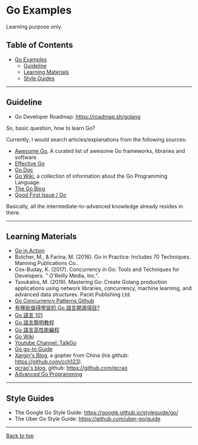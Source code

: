 # Go Examples

Learning purpose only.

## Table of Contents

- [Go Examples](#go-examples)
   - [Guideline](#guideline)
   - [Learning Materials](#learning-materials)
   - [Style Guides](#style-guides)

<!-- Created by https://github.com/ekalinin/github-markdown-toc -->

---

## Guideline

- Go Developer Roadmap: https://roadmap.sh/golang

So, basic question, how to learn Go?

Currently, I would search articles/explanations from the following sources:

- [Awesome Go](https://github.com/avelino/awesome-go), A curated list of awesome Go frameworks, libraries and software.
- [Effective Go](https://go.dev/doc/effective_go)
- [Go Doc](https://go.dev/doc/)
- [Go Wiki](https://go.dev/wiki/), a collection of information about the Go Programming Language.
- [The Go Blog](https://go.dev/blog/)
- [Good First Issue / Go](https://goodfirstissue.dev/language/go)

Basically, all the intermediate-to-advanced knowledge already resides in there.

---

## Learning Materials

- [Go in Action](https://www.oreilly.com/library/view/go-in-action/9781617291784/#:~:text=Go%20in%20Action%20is%20for,and%20idiomatic%20view%20of%20Go.)
- Butcher, M., & Farina, M. (2016). Go in Practice: Includes 70 Techniques. Manning Publications Co.. 
- Cox-Buday, K. (2017). Concurrency in Go: Tools and Techniques for Developers. " O'Reilly Media, Inc.". 
- Tsoukalos, M. (2019). Mastering Go: Create Golang production applications using network libraries, concurrency, machine learning, and advanced data structures. Packt Publishing Ltd. 
- [Go Concurrency Patterns Github](https://github.com/lotusirous/go-concurrency-patterns)
- [有哪些值得學習的 Go 語言開源項目?](https://www.zhihu.com/question/20801814/answer/1534555951)
- [Go 語言 101](https://gfw.go101.org/article/101.html)
- [Go 語言簡明教程](https://geektutu.com/post/quick-golang.html)
- [Go 語言高性能編程](https://geektutu.com/post/high-performance-go.html)
- [Go Wiki](https://github.com/golang/go/wiki)
- [Youtube Channel: TalkGo](https://www.youtube.com/c/talkgo_night)
- [Go go-to Guide](https://yourbasic.org/golang/)
- [Xargin's Blog](https://xargin.com/), a gopher from China (his github: https://github.com/cch123).
- [qcrao's blog](https://qcrao.com/), github: https://github.com/qcrao
- [Advanced Go Programming](https://github.com/chai2010/advanced-go-programming-book)

---

## Style Guides

- The Google Go Style Guide: https://google.github.io/styleguide/go/
- The Uber Go Style Guide: https://github.com/uber-go/guide

---

[Back to top](#go-examples)
